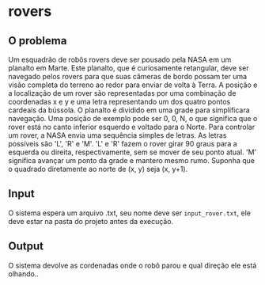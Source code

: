# rovers

## O problema
Um esquadrão de robôs rovers deve ser pousado pela NASA em um planalto em Marte. Este planalto, que é curiosamente retangular, deve ser navegado
pelos rovers para que suas câmeras de bordo possam ter uma visão completa do terreno ao redor para enviar de volta à Terra.
A posição e a localização de um rover são representadas por uma combinação de coordenadas x e y e uma letra representando um dos quatro pontos cardeais
da bússola. O planalto é dividido em uma grade para simplificara navegação. Uma posição de exemplo pode ser 0, 0, N, o que significa que o
rover está no canto inferior esquerdo e voltado para o Norte. Para controlar um rover, a NASA envia uma sequência simples de letras.
As letras possíveis são 'L', 'R' e 'M'. 'L' e 'R' fazem o rover girar 90 graus para a esquerda ou direita, respectivamente, sem se mover
de seu ponto atual. 'M' significa avançar um ponto da grade e mantero mesmo rumo.
Suponha que o quadrado diretamente ao norte de (x, y) seja (x, y+1).

## Input
O sistema espera um arquivo .txt, seu nome deve ser `input_rover.txt`, ele deve estar na pasta do projeto antes da execução.

## Output
O sistema devolve as cordenadas onde o robô parou e qual direção ele está olhando..
